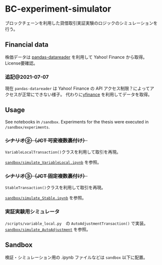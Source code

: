 # BC-experiment-simulator
ブロックチェーンを利用した貸借取引実証実験のロジックのシミュレーションを行う。

## Financial data
株価データは [pandas-datareader](https://github.com/pydata/pandas-datareader) を利用して Yahoo! Finance から取得。
License要確認。

### 追記@2021-07-07
現在 `pandas-datareader` は Yahoo! Finance の API アクセス制限？によってアクセスが正常にできない様子。
代わりに[yfinance](https://github.com/ranaroussi/yfinance) を利用してデータを取得。

## Usage
See notebooks in `/sandbox`.
Experiments for the thesis were executed in `/sandbox/experiments`.

### ~~シナリオ②（JCT 可変複数裏付け）~~
`VariableLocalTransaction()`クラスを利用して取引を再現。

[`sandbox/simulate_VariableLocal.ipynb`](https://github.com/maru919/BC-experiment-simulator/blob/master/sandbox/simulate_VariableLocal.ipynb) を参照。

### ~~シナリオ③（JCT 固定複数裏付け）~~
`StableTransaction()`クラスを利用して取引を再現。

[`sandbox/simulate_Stable.ipynb`](https://github.com/maru919/BC-experiment-simulator/blob/master/sandbox/simulate_Stable.ipynb) を参照。

### 実証実験用シミュレータ
`/scripts/variable_local.py`　の `AutoAdjustmentTransaction()` で実装。
[`sandbox/simulate_AutoAdjustment`]() を参照。

## Sandbox
検証・シミュレーション用の .ipynb ファイルなどは `sandbox` 以下に配置。
